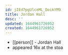 ```yaml
---
id: jIEd7pgUlceML_DoikYM9
title: Jordan Hall
desc: ''
updated: 1644961726952
created: 1644961726952
---
```



- [[person]] - Jordan Hall
- appeared 16x at the stoa
